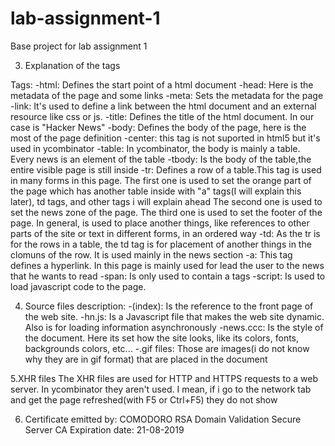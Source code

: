 # lab-assignment-1
Base project for lab assignment 1

3. Explanation of the tags

Tags:
-html: Defines the start point of a html document
-head: Here is the metadata of the page and some links
-meta: Sets the metadata for the page
-link: It's used to define a link between the html document and an external resource like css or js.
-title: Defines the title of the html document. In our case is "Hacker News"
-body: Defines the body of the page, here is the most of the page definition
-center: this tag is not suported in html5 but it's used in ycombinator
-table: In ycombinator, the body is mainly a table. Every news is an element of the table
-tbody: Is the body of the table,the entire visible page is still inside
-tr: Defines a row of a table.This tag is used in many forms in this page. The first one is used to set the orange part of the page which has 
another table inside with "a" tags(I will explain this later), td tags, and other tags i will explain ahead
The second one is used to set the news zone of the page.
The third one is used to set the footer of the page.
In general, is used to place another things, like references to other parts of the site or text 
in different forms, in an ordered way
-td: As the tr is for the rows in a table, the td tag is for placement of another things in the clomuns of the row.
It is used mainly in the news section
-a: This tag defines a hyperlink. In this page is mainly used for lead the user to the news that he wants to read
-span: Is only used to contain a tags
-script: Is used to load javascript code to the page.

4. Source files description: 
-(index): Is the reference to the front page of the web site. 
-hn.js: Is a Javascript file that makes the web site dynamic. Also is for loading information asynchronously
-news.ccc: Is the style of the document. Here its set how the site looks, like its colors, fonts, backgrounds colors, etc...
-.gif files: Those are images(i do not know why they are in gif format) that are placed in the document

5.XHR files
The XHR files are used for HTTP and HTTPS requests to a web server. In ycombinator they aren't used. I mean, if i go to the network 
tab and get the page refreshed(with F5 or Ctrl+F5) they do not show

6. Certificate
emitted by: COMODORO RSA Domain Validation Secure Server CA
Expiration date: 21-08-2019
